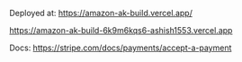 Deployed at: https://amazon-ak-build.vercel.app/

https://amazon-ak-build-6k9m6kqs6-ashish1553.vercel.app



Docs:
https://stripe.com/docs/payments/accept-a-payment
